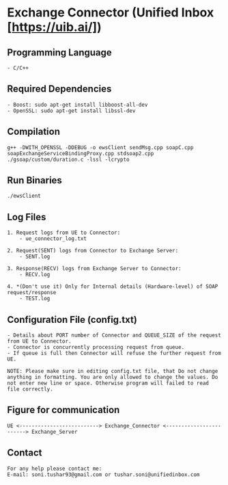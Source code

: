 Exchange Connector (Unified Inbox [https://uib.ai/])
===================================

Programming Language
---------------------
	- C/C++

Required Dependencies
---------------------
	- Boost: sudo apt-get install libboost-all-dev
	- OpenSSL: sudo apt-get install libssl-dev


Compilation
--------------------
	g++ -DWITH_OPENSSL -DDEBUG -o ewsClient sendMsg.cpp soapC.cpp soapExchangeServiceBindingProxy.cpp stdsoap2.cpp ./gsoap/custom/duration.c -lssl -lcrypto


Run Binaries
-------------
	./ewsClient


Log Files
----------
	1. Request logs from UE to Connector:
		- ue_connector_log.txt

	2. Request(SENT) logs from Connector to Exchange Server:
		- SENT.log

	3. Response(RECV) logs from Exchange Server to Connector:
		- RECV.log

	4. *(Don't use it) Only for Internal details (Hardware-level) of SOAP request/response
		- TEST.log


Configuration File (config.txt)
--------------------------------
	- Details about PORT number of Connector and QUEUE_SIZE of the request from UE to Connector. 
	- Connector is concurrently processing request from queue. 
	- If queue is full then Connector will refuse the further request from UE.

	NOTE: Please make sure in editing config.txt file, that Do not change anything in formatting. You are only allowed to change the values. Do not enter new line or space. Otherwise program will failed to read file correctly.


Figure for communication
-------------------------

	UE <--------------------------> Exchange_Connector <------------------------> Exchange_Server


Contact
--------
	For any help please contact me: 
	E-mail: soni.tushar93@gmail.com or tushar.soni@unifiedinbox.com



